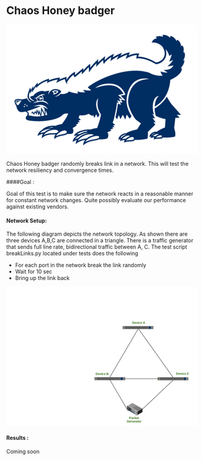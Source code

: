 # Chaos Honey badger
![logo](logo.png "logo")


Chaos Honey badger randomly breaks link in a network. This will test the network resiliency
and convergence times.

####Goal :
   
Goal of this test is to make sure the network reacts in a reasonable manner for constant network changes.
Quite possibly evaluate our performance against existing vendors.



#### Network Setup:

The following diagram depicts the network topology. As shown there are three devices A,B,C are  connected in a triangle.
There is a traffic generator that sends full line rate, bidirectional traffic between A, C. The test script breakLinks.py located under tests
does the following

- For each port in the network break the link randomly
- Wait for 10 sec
- Bring up the link back 

![alt text](Network.png "Network Diagram")

#### Results :

Coming soon
